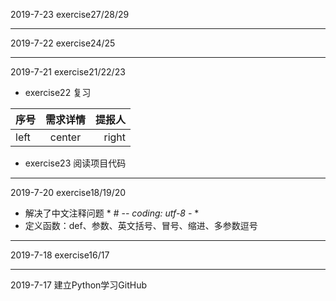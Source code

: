2019-7-23 exercise27/28/29
***
2019-7-22 exercise24/25
***
2019-7-21  exercise21/22/23
- exercise22 复习

 序号 | 需求详情 | 提报人
:---| :----: | ----: |
left | center | right
- exercise23 阅读项目代码



***
2019-7-20  exercise18/19/20
- 解决了中文注释问题 * # -*- coding: utf-8 -* *
- 定义函数：def、参数、英文括号、冒号、缩进、多参数逗号
***
2019-7-18  exercise16/17
***
2019-7-17 建立Python学习GitHub
